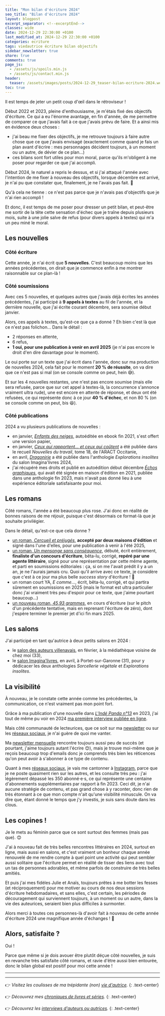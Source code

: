 ```yaml
---
title: "Mon bilan d'écriture 2024"
seo_title: "Bilan d'écriture 2024"
layout: blogpost
excerpt_separator: <!--excerptEnd-->
classes: wide
date: 2024-12-29 22:30:00 +0100
last_modified_at: 2024-12-29 22:30:00 +0100
categories: ecriture
tags: viedautrice écriture bilan objectifs
sidebar_newsletter: true
share: true
comments: true
page_js:
  - /assets/js/spoils.min.js
  - /assets/js/contact.min.js
header:
  teaser: /assets/images/posts/2024-12-29_teaser-bilan-ecriture-2024.webp
toc: true
---
```


Il est temps de jeter un petit coup d'œil dans le rétroviseur&nbsp;!
<!--excerptEnd-->

Début 2022 et 2023, pleine d'enthousiasme, je m'étais fixé des objectifs d'écriture. Ce qui a eu l'énorme avantage, en fin d'année, de me permettre de
comparer ce que j'avais fait à ce que j'avais prévu de faire. Et a ainsi mis en évidence deux choses&nbsp;:

- j'ai beau me fixer des objectifs, je me retrouve toujours à faire autre chose que ce que j'avais envisagé
(exactement comme quand je fais un plan avant d'écrire&nbsp;: mes personnages décident toujours, à un moment ou un autre, de dévier de ce plan&hellip;)
- ces bilans sont fort utiles pour mon moral, parce qu'ils m'obligent à me poser pour regarder ce que j'ai accompli.

Début 2024, le naturel a repris le dessus, et si j'ai attaqué l'année avec l'intention de me fixer à nouveau des objectifs, lorsque décembre est arrivé,
je n'ai pu que constater que, finalement, je ne l'avais pas fait. 🤡

Qu'à cela ne tienne&nbsp;: ce n'est pas parce que je n'avais pas d'objectifs que je n'ai rien accompli&nbsp;!

Et donc, il est temps de me poser pour dresser un petit bilan, et peut-être me sortir de la tête cette sensation d'échec que je traîne depuis plusieurs mois,
suite à une jolie salve de refus (pour divers appels à textes) qui m'a un peu miné le moral.


## Les nouvelles

### Côté écriture

Cette année, je n'ai écrit que **5 nouvelles**. C'est beaucoup moins que les années précédentes,
on dirait que je commence enfin à me montrer raisonnable sur ce plan-là&nbsp;!

### Côté soumissions

Avec ces 5 nouvelles, et quelques autres que j'avais déjà écrites les années précédentes, j'ai participé à **9 appels à textes** au fil de l'année, 
et la dernière nouvelle, que j'ai écrite courant décembre, sera soumise début janvier.

Alors, ces appels à textes, qu'est-ce que ça a donné&nbsp;? Eh bien c'est là que ce n'est pas folichon&hellip; Dans le détail&nbsp;:
- 2 réponses en attente,
- 6 refus,
- **1 oui, pour une publication à venir en avril 2025** (je n'ai pas encore le droit d'en dire davantage pour le moment).

Le oui porte sur un texte que j'ai écrit dans l'année, donc sur ma production de nouvelles 2024, cela fait pour le moment **20&nbsp;% de réussite**, on va dire que ce n'est pas si mal (on se console comme on peut, hein 😅).

Et sur les 4 nouvelles restantes, une n'est pas encore soumise (mais elle sera refusée, parce que sur cet appel à textes-là, la concurrence s'annonce vraiment ultra rude), une est encore en attente de réponse, et deux ont été refusées, ce qui représente donc à ce jour **40&nbsp;% d'échec**, et non 80&nbsp;% (on se console comme on peut, bis 😆).

### Côté publications

2024 a vu plusieurs publications de nouvelles&nbsp;:

- en janvier, [*Enfants des neiges*](/publications/enfants-des-neiges/), autoéditée en ebook fin 2021, s'est offert une version papier,
- en janvier, [*Ceux qui rapportent&hellip; et ceux qui coûtent*](/publications/ceux-qui-rapportent-et-ceux-qui-coutent/) a été publiée dans le recueil *Nouvelles du travail*, tome&nbsp;18, de l'ARACT Occitanie,
- en avril, [*Dragonirie*](/publications/dragonirie/) a été publiée dans l'anthologie *Explorations insolites* du salon Imagina'livres 2024,
- j'ai récupéré mes droits et publié en autoédition début décembre [*Échos graphiques*](/publications/echos-graphiques/), qui avait été signée en maison d'édition en 2021, publiée dans une anthologie fin 2023, mais n'avait pas donné lieu à une expérience éditoriale satisfaisante pour moi.


## Les romans

Côté romans, l'année a été beaucoup plus rose. J'ai donc en réalité de bonnes raisons de me réjouir, puisque c'est désormais ce format-là que je souhaite privilégier.

Dans le détail, qu'est-ce que cela donne&nbsp;?

- [un roman, *Cercueil et préjugés*,](/publications/cercueil-et-prejuges/) **accepté par deux maisons d'édition** et signé dans l'une d'elles, pour une publication à venir à l'été 2025,
- [un roman, *Un mensonge sans conséquence*,](/publications/projets-en-cours/#un-mensonge-sans-conséquence) débuté, écrit entièrement, **finaliste d'un concours d'écriture**, bêta-lu, corrigé, **repéré par une agente littéraire**, signé pour une représentation par cette même agente, et parti en soumissions éditoriales&nbsp;: ça, si on me l'avait prédit il y a un an, je ne l'aurais jamais cru. Quoi qu'il arrive avec ce texte, je considère que c'est à ce jour ma plus belle *success story* d'écriture&nbsp;! 🥰
- un roman court YA, *E comme&hellip;*, écrit, bêta-lu, corrigé, et qui partira sûrement en soumissions en 2025 (mais le format est ultra particulier donc j'ai vraiment très peu d'espoir pour ce texte, que j'aime pourtant beaucoup&hellip;)
- [un nouveau roman, *45,93&nbsp;grammes*,](/publications/projets-en-cours/#4593grammes) en cours d'écriture (sur le pitch d'un précédente tentative, mais en reprenant l'écriture de zéro), dont j'espère terminer le premier jet d'ici fin mars 2025.


## Les salons

J'ai participé en tant qu'autrice à deux petits salons en 2024&nbsp;:
- le [salon des auteurs villenavais](/assets/images/events/salon-auteurs-villenavais-2024.jpg), en février, à la médiathèque voisine de chez moi (33),
- le [salon Imagina'livres](/assets/images/events/affiche-salon-imaginalivres-2024.jpg), en avril, à Portet-sur-Garonne (31), pour y dédicacer les deux anthologies *Sorcellerie végétale* et *Explorations insolites*.


## La visibilité

À nouveau, je le constate cette année comme les précédentes, la communication, ce n'est vraiment pas mon point fort.

Grâce à ma publication d'une nouvelle dans [*L'Indé Panda n°13*](/publications/sinistre-volonte/) en 2023, j'ai tout de même pu voir en 2024 <a href="https://lindepanda.fr/interview-catherine-phan-van/" target="_blank">ma première interview publiée en ligne</a>.

Mais côté communauté de lecteurices, que ce soit sur ma [newsletter](/newsletter/) ou sur les [réseaux sociaux](/liens-utiles#mes-r%C3%A9seaux-sociaux), je n'ai guère de quoi me vanter.

Ma [newsletter mensuelle](/newsletter/) rencontre toujours aussi peu de succès (et pourtant, j'aime toujours autant l'écrire 😊), mais je trouve moi-même que je reçois beaucoup trop d'emails donc je comprends très bien les réticences qu'on peut avoir à s'abonner à ce type de contenu.

Quant à mes [réseaux sociaux](/liens-utiles#mes-r%C3%A9seaux-sociaux), je vais me cantonner à <a href="https://www.instagram.com/cathphanvan/" target="_blank">Instagram</a>, parce que je ne poste quasiment rien sur les autres, et les consulte très peu&nbsp;: j'ai légèrement dépassé les 350 abonné·e·s, ce qui représente une centaine d'abonnements supplémentaires par rapport à fin 2023. Ceci dit, je n'ai aucune stratégie de contenu, et pas grand chose à y raconter, donc rien de très étonnant à ce que mon compte n'ait qu'une visibilité minuscule. On va dire que, étant donné le temps que j'y investis, je suis sans doute dans les clous.


## Les copines&nbsp;!

Je le mets au féminin parce que ce sont surtout des femmes (mais pas que). 😊

J'ai à nouveau fait de très belles rencontres littéraires en 2024, surtout en ligne, mais aussi en salons, et c'est vraiment un bonheur chaque année
renouvelé de me rendre compte à quel point une activité qui peut sembler aussi solitaire que l'écriture permet en réalité de tisser des liens avec tout
un tas de personnes adorables, et même parfois de construire de très belles amitiés.

Et puis j'ai mes fidèles Julie et Anaïs, toujours prêtes à me botter les fesses (et réciproquement) pour me motiver  au cours de nos deux sessions d'écriture
hebdomadaires, et sans elles, c'est certain, les périodes de découragement qui surviennent toujours, à un moment ou un autre, dans la vie des auteurices,
seraient bien plus difficiles à surmonter.

Alors merci à toutes ces personnes-là d'avoir fait à nouveau de cette année d'écriture 2024 une magnifique année d'échanges&nbsp;! 🥰


## Alors, satisfaite&nbsp;?

Oui&nbsp;!

Parce que même si je dois avouer être plutôt déçue côté nouvelles, je suis en revanche très satisfaite côté romans, et ravie d'être aussi bien entourée, donc le bilan global est positif pour moi cette année&nbsp;!


---
---
👉 *Visitez les coulisses de ma trépidante (non) [vie d'autrice](/blog/tags#viedautrice).*
{: .text-center}

👉 *Découvrez mes [chroniques de livres et séries](/blog/tags#chronique).*
{: .text-center}

👉 *Découvrez les [interviews d'auteurs ou autrices](/blog/tags#interview).*
{: .text-center}